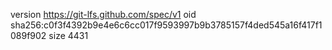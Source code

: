 version https://git-lfs.github.com/spec/v1
oid sha256:c0f3f4392b9e4e6c6cc017f9593997b9b3785157f4ded545a16f417f1089f902
size 4431
